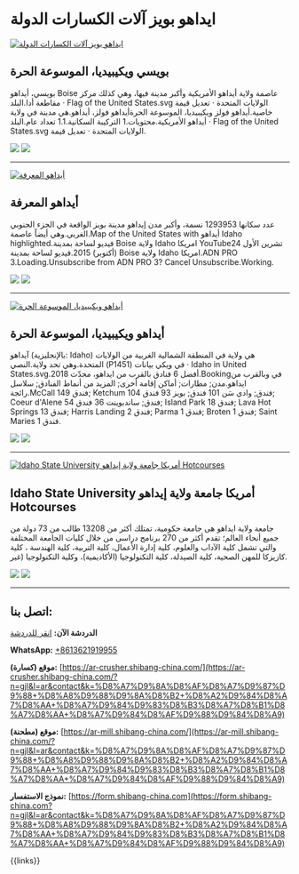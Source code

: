 # ايداهو بويز آلات الكسارات الدولة

<a href="https://swt.shibang-china.com/?n=gjl&l=ar&img&k=%D8%A7%D9%8A%D8%AF%D8%A7%D9%87%D9%88+%D8%A8%D9%88%D9%8A%D8%B2+%D8%A2%D9%84%D8%A7%D8%AA+%D8%A7%D9%84%D9%83%D8%B3%D8%A7%D8%B1%D8%A7%D8%AA+%D8%A7%D9%84%D8%AF%D9%88%D9%84%D8%A9" target="_blank">![ايداهو بويز آلات الكسارات الدولة](http://static.shibang-china.com/all-800x300/154.jpg)</a>

## بويسي ويكيبيديا، الموسوعة الحرة
بويسي، أيداهو Boise عاصمة ولاية أيداهو الأمريكية وأكبر مدينة فيها، وهي كذلك مركز مقاطعة أدا.البلد &middot; Flag of the United States.svg الولايات المتحدة &middot; تعديل قيمة خاصية.أيداهو فولز ويكيبيديا، الموسوعة الحرةأيداهو فولز، أيداهو.هي مدينة في ولاية أيداهو الأمريكية.محتويات.1 التركيبة السكانية.1.1 تعداد عام.البلد &middot; Flag of the United States.svg الولايات المتحدة &middot; تعديل قيمة.


<a href="https://whatsapp.shibangsoft.com/WhatsApp.php" target="_blank" title="WhatsApp">![](http://static.shibang-china.com/icon/whatsapp.png)</a> <a href="https://swt.shibang-china.com/?n=gjl&l=ar&icon&k=%D8%A7%D9%8A%D8%AF%D8%A7%D9%87%D9%88+%D8%A8%D9%88%D9%8A%D8%B2+%D8%A2%D9%84%D8%A7%D8%AA+%D8%A7%D9%84%D9%83%D8%B3%D8%A7%D8%B1%D8%A7%D8%AA+%D8%A7%D9%84%D8%AF%D9%88%D9%84%D8%A9" target="_blank">![](http://static.shibang-china.com/icon/chat-ar.png)</a>

---

<a href="https://swt.shibang-china.com/?n=gjl&l=ar&img&k=%D8%A7%D9%8A%D8%AF%D8%A7%D9%87%D9%88+%D8%A8%D9%88%D9%8A%D8%B2+%D8%A2%D9%84%D8%A7%D8%AA+%D8%A7%D9%84%D9%83%D8%B3%D8%A7%D8%B1%D8%A7%D8%AA+%D8%A7%D9%84%D8%AF%D9%88%D9%84%D8%A9" target="_blank">![أيداهو المعرفة](http://static.shibang-china.com/all-800x300/949.jpg)</a>

## أيداهو المعرفة
عدد سكانها 1293953 نسمة، وأكبر مدن إيداهو مدينة بويز الواقعة في الجزء الجنوبي الغربي.وهي أيضاً عاصمة.Map of the United States with أيداهو Idaho highlighted.فيديو لساحة بمدينة Boise ولاية Idaho امريكا YouTube24 تشرين الأول (أكتوبر) 2015.فيديو لساحة بمدينة Boise ولاية Idaho امريكا.ADN PRO 3.Loading.Unsubscribe from ADN PRO 3? Cancel Unsubscribe.Working.


<a href="https://whatsapp.shibangsoft.com/WhatsApp.php" target="_blank" title="WhatsApp">![](http://static.shibang-china.com/icon/whatsapp.png)</a> <a href="https://swt.shibang-china.com/?n=gjl&l=ar&icon&k=%D8%A7%D9%8A%D8%AF%D8%A7%D9%87%D9%88+%D8%A8%D9%88%D9%8A%D8%B2+%D8%A2%D9%84%D8%A7%D8%AA+%D8%A7%D9%84%D9%83%D8%B3%D8%A7%D8%B1%D8%A7%D8%AA+%D8%A7%D9%84%D8%AF%D9%88%D9%84%D8%A9" target="_blank">![](http://static.shibang-china.com/icon/chat-ar.png)</a>

---

<a href="https://swt.shibang-china.com/?n=gjl&l=ar&img&k=%D8%A7%D9%8A%D8%AF%D8%A7%D9%87%D9%88+%D8%A8%D9%88%D9%8A%D8%B2+%D8%A2%D9%84%D8%A7%D8%AA+%D8%A7%D9%84%D9%83%D8%B3%D8%A7%D8%B1%D8%A7%D8%AA+%D8%A7%D9%84%D8%AF%D9%88%D9%84%D8%A9" target="_blank">![أيداهو ويكيبيديا، الموسوعة الحرة](http://static.shibang-china.com/all-800x300/1346.jpg)</a>

## أيداهو ويكيبيديا، الموسوعة الحرة
آيداهو (بالإنجليزية: Idaho) هي ولاية في المنطقة الشمالية الغربية من الولايات المتحدة.وهي تحد ولاية.النصي (P1451) في ويكي بيانات &middot; Idaho in United States.svg.أفضل 6 فنادق بالقرب من ايداهو، محدّث 2018.Bookingفي وبالقرب من ايداهو.مدن; مطارات; أماكن إقامة أخرى; المزيد من أنماط الفنادق; سلاسل رائجة.McCall 149 فندق; Ketchum 104 فندق; وادي سَن 101 فندق; بويز 93 فندق; Coeur d&#39;Alene 54 فندق; ساندبوينت 36 فندق; Island Park 18 فندق; Lava Hot Springs 13 فندق; Harris Landing 2 فندق; Parma 1 فندق; Broten 1 فندق; Saint Maries 1 فندق.


<a href="https://whatsapp.shibangsoft.com/WhatsApp.php" target="_blank" title="WhatsApp">![](http://static.shibang-china.com/icon/whatsapp.png)</a> <a href="https://swt.shibang-china.com/?n=gjl&l=ar&icon&k=%D8%A7%D9%8A%D8%AF%D8%A7%D9%87%D9%88+%D8%A8%D9%88%D9%8A%D8%B2+%D8%A2%D9%84%D8%A7%D8%AA+%D8%A7%D9%84%D9%83%D8%B3%D8%A7%D8%B1%D8%A7%D8%AA+%D8%A7%D9%84%D8%AF%D9%88%D9%84%D8%A9" target="_blank">![](http://static.shibang-china.com/icon/chat-ar.png)</a>

---

<a href="https://swt.shibang-china.com/?n=gjl&l=ar&img&k=%D8%A7%D9%8A%D8%AF%D8%A7%D9%87%D9%88+%D8%A8%D9%88%D9%8A%D8%B2+%D8%A2%D9%84%D8%A7%D8%AA+%D8%A7%D9%84%D9%83%D8%B3%D8%A7%D8%B1%D8%A7%D8%AA+%D8%A7%D9%84%D8%AF%D9%88%D9%84%D8%A9" target="_blank">![Idaho State University أمريكا جامعة ولاية إيداهو Hotcourses](http://static.shibang-china.com/all-800x300/1225.jpg)</a>

## Idaho State University أمريكا جامعة ولاية إيداهو Hotcourses
جامعة ولاية ايداهو هى جامعة حكومية، تمتلك أكثر من 13208 طالب من 73 دولة من جميع أنحاء العالم؛ تقدم أكثر من 270 برنامج دراسى من خلال كليات الجامعة المختلفة والتي تشمل كلية الآداب والعلوم، كلية إدارة الأعمال، كلية التربية، كلية الهندسة ، كلية كازيزكا للمهن الصحية، كلية الصيدلة، كلية التكنولوجيا (الأكاديمية)، وكلية التكنولوجيا (غير.

<a href="https://whatsapp.shibangsoft.com/WhatsApp.php" target="_blank" title="WhatsApp">![](http://static.shibang-china.com/icon/whatsapp.png)</a> <a href="https://swt.shibang-china.com/?n=gjl&l=ar&icon&k=%D8%A7%D9%8A%D8%AF%D8%A7%D9%87%D9%88+%D8%A8%D9%88%D9%8A%D8%B2+%D8%A2%D9%84%D8%A7%D8%AA+%D8%A7%D9%84%D9%83%D8%B3%D8%A7%D8%B1%D8%A7%D8%AA+%D8%A7%D9%84%D8%AF%D9%88%D9%84%D8%A9" target="_blank">![](http://static.shibang-china.com/icon/chat-ar.png)</a>

---
## اتصل بنا:

**الدردشة الآن:** [انقر للدردشة](https://swt.shibang-china.com?n=gjl&l=ar&contact&k=%D8%A7%D9%8A%D8%AF%D8%A7%D9%87%D9%88+%D8%A8%D9%88%D9%8A%D8%B2+%D8%A2%D9%84%D8%A7%D8%AA+%D8%A7%D9%84%D9%83%D8%B3%D8%A7%D8%B1%D8%A7%D8%AA+%D8%A7%D9%84%D8%AF%D9%88%D9%84%D8%A9)

**WhatsApp:**  [+8613621919955](https://whatsapp.shibangsoft.com/WhatsApp.php)

**موقع (كسارة):** [https://ar-crusher.shibang-china.com/](https://ar-crusher.shibang-china.com/?n=gjl&l=ar&contact&k=%D8%A7%D9%8A%D8%AF%D8%A7%D9%87%D9%88+%D8%A8%D9%88%D9%8A%D8%B2+%D8%A2%D9%84%D8%A7%D8%AA+%D8%A7%D9%84%D9%83%D8%B3%D8%A7%D8%B1%D8%A7%D8%AA+%D8%A7%D9%84%D8%AF%D9%88%D9%84%D8%A9)

**موقع (مطحنة):** [https://ar-mill.shibang-china.com/](https://ar-mill.shibang-china.com/?n=gjl&l=ar&contact&k=%D8%A7%D9%8A%D8%AF%D8%A7%D9%87%D9%88+%D8%A8%D9%88%D9%8A%D8%B2+%D8%A2%D9%84%D8%A7%D8%AA+%D8%A7%D9%84%D9%83%D8%B3%D8%A7%D8%B1%D8%A7%D8%AA+%D8%A7%D9%84%D8%AF%D9%88%D9%84%D8%A9)

**نموذج الاستفسار:** [https://form.shibang-china.com](https://form.shibang-china.com?n=gjl&l=ar&contact&k=%D8%A7%D9%8A%D8%AF%D8%A7%D9%87%D9%88+%D8%A8%D9%88%D9%8A%D8%B2+%D8%A2%D9%84%D8%A7%D8%AA+%D8%A7%D9%84%D9%83%D8%B3%D8%A7%D8%B1%D8%A7%D8%AA+%D8%A7%D9%84%D8%AF%D9%88%D9%84%D8%A9)

{{links}}